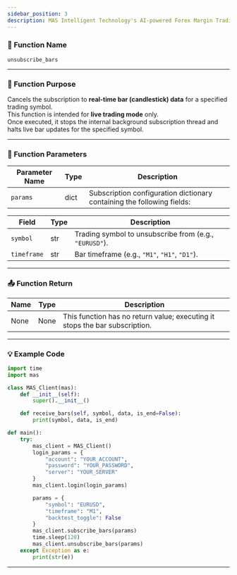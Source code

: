 ```yaml
---
sidebar_position: 3
description: MAS Intelligent Technology's AI-powered Forex Margin Trading Platform with full MetaTrader MT5 broker integration allows investors to generate automated trading strategies simply by entering text. Supports instant backtesting,real-time data synchronization,and seamless multi-broker switching. No coding experience required to easily launch AI automated trading,optimize strategies,and reduce market risk. Designed for both individual traders and financial institutions with standardized MetaTrader MT5-compatible APIs,automated backtesting,and quantitative strategy optimization to help enterprises deploy stable and efficient trading solutions quickly.
---
```


### 🧩 Function Name

`unsubscribe_bars`

---

### 🎯 Function Purpose

Cancels the subscription to **real-time bar (candlestick) data** for a specified trading symbol.  
This function is intended for **live trading mode** only.  
Once executed, it stops the internal background subscription thread and halts live bar updates for the specified symbol.  

---

### 🔧 Function Parameters

| Parameter Name | Type | Description |
|----------------|------|-------------|
| `params`       | dict | Subscription configuration dictionary containing the following fields: |

| Field       | Type | Description                                 |
|-------------|------|---------------------------------------------|
| `symbol`     | str  | Trading symbol to unsubscribe from (e.g., `"EURUSD"`). |
| `timeframe`  | str  | Bar timeframe (e.g., `"M1"`, `"H1"`, `"D1"`). |

---

### 📤 Function Return

| Name   | Type | Description                                    |
|--------|------|------------------------------------------------|
| None   | None | This function has no return value; executing it stops the bar subscription. |

---

### 💡 Example Code

```python
import time
import mas

class MAS_Client(mas):
    def __init__(self):
        super().__init__()

    def receive_bars(self, symbol, data, is_end=False):
        print(symbol, data, is_end)

def main():
    try:
        mas_client = MAS_Client()
        login_params = {
            "account": "YOUR_ACCOUNT",
            "password": "YOUR_PASSWORD",
            "server": "YOUR_SERVER"
        }
        mas_client.login(login_params)

        params = {
            "symbol": "EURUSD",
            "timeframe": "M1",
            "backtest_toggle": False
        }
        mas_client.subscribe_bars(params)
        time.sleep(120)
        mas_client.unsubscribe_bars(params)
    except Exception as e:
        print(str(e))
```
---